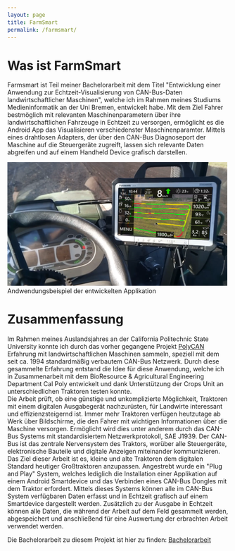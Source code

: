 ```yaml
---
layout: page
title: FarmSmart
permalink: /farmsmart/
---
```

# Was ist FarmSmart
Farmsmart ist Teil meiner Bachelorarbeit mit dem Titel "Entwicklung einer Anwendung zur Echtzeit-Visualisierung
von CAN-Bus-Daten landwirtschaftlicher Maschinen", welche ich im Rahmen meines Studiums Medieninformatik an der Uni Bremen, entwickelt habe. 
Mit dem Ziel Fahrer bestmöglich mit relevanten Maschinenparametern über ihre landwirtschaftlichen Fahrzeuge in Echtzeit zu versorgen, ermöglicht es die Android App das Visualisieren verschiedenster Maschinenparamter. Mittels eines drahtlosen Adapters, der über den CAN-Bus Diagnoseport der Maschine auf die Steuergeräte zugreift, lassen sich relevante Daten abgreifen und auf einem Handheld Device grafisch darstellen.  

<div style="margin:0auto;"><img src="/farmsmart/Anwendungsbeispiel.png" alt="Anwendungsbeispiel" width="500"/></div>
<div style="text-align:left;">Andwendungsbeispiel der entwickelten Applikation</div>

# Zusammenfassung
Im Rahmen meines Auslandsjahres an der California Politechnic State University konnte ich durch das vorher gegangene Projekt [PolyCAN](/polycan/) Erfahrung mit landwirtschaftlichen Maschinen sammeln, speziell mit dem seit ca. 1994 standardmäßig verbautem CAN-Bus Netzwerk. Durch diese gesammelte Erfahrung entstand die Idee für diese Anwendung, welche ich in Zusammenarbeit mit dem BioResource & Agricultural Engineering Department Cal Poly entwickelt und dank Unterstützung der Crops Unit an unterschiedlichen Traktoren testen konnte. 
<br>Die Arbeit prüft, ob eine günstige und unkomplizierte Möglichkeit, Traktoren mit einem digitalen Ausgabegerät nachzurüsten, für Landwirte interessant und effizienzsteigernd ist. Immer mehr Traktoren verfügen heutzutage ab Werk über Bildschirme, die den Fahrer mit wichtigen Informationen über die Maschine versorgen. Ermöglicht wird dies unter anderem durch das CAN-Bus Systems mit standardisiertem Netzwerkprotokoll, SAE J1939. Der CAN-Bus ist das zentrale Nervensystem des Traktors, worüber alle Steuergeräte, elektronische Bauteile und digitale Anzeigen miteinander kommunizieren. Das Ziel dieser Arbeit ist es, kleine und alte Traktoren dem digitalen Standard heutiger Großtraktoren anzupassen. Angestrebt wurde ein "Plug and Play" System, welches lediglich die Installation einer Applikation auf einem Android Smartdevice und das Verbinden eines CAN-Bus Dongles mit dem Traktor erfordert. Mittels dieses Systems können alle im CAN-Bus System verfügbaren Daten erfasst und in Echtzeit grafisch auf einem Smartdevice dargestellt werden. Zusätzlich zu der Ausgabe in Echtzeit können alle Daten, die während der Arbeit auf dem Feld gesammelt werden, abgespeichert und anschließend für eine Auswertung der erbrachten Arbeit verwendet werden.



Die Bachelorarbeit zu diesem Projekt ist hier zu finden: [Bachelorarbeit](/farmsmart/Bachelorarbeit_ColinWeber.pdf)
